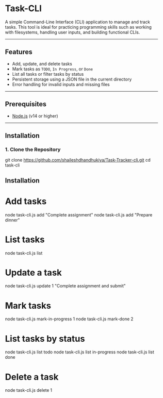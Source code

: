 # Task-CLI

A simple Command-Line Interface (CLI) application to manage and track tasks. This tool is ideal for practicing programming skills such as working with filesystems, handling user inputs, and building functional CLIs.

---

## Features

- Add, update, and delete tasks
- Mark tasks as `TODO`, `In Progress`, or `Done`
- List all tasks or filter tasks by status
- Persistent storage using a JSON file in the current directory
- Error handling for invalid inputs and missing files

---

## Prerequisites

- [Node.js](https://nodejs.org/) (v14 or higher)

---

## Installation

### 1. Clone the Repository

git clone https://github.com/shaileshdhandhukiya/Task-Tracker-cli.git
cd task-cli

## Installation

# Add tasks
node task-cli.js add "Complete assignment"
node task-cli.js add "Prepare dinner"

# List tasks
node task-cli.js list

# Update a task
node task-cli.js update 1 "Complete assignment and submit"

# Mark tasks
node task-cli.js mark-in-progress 1
node task-cli.js mark-done 2

# List tasks by status
node task-cli.js list todo
node task-cli.js list in-progress
node task-cli.js list done

# Delete a task
node task-cli.js delete 1
